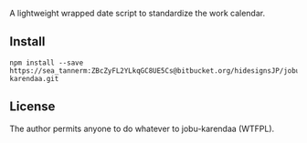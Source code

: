 A lightweight wrapped date script to standardize the work calendar.

## Install

```
npm install --save https://sea_tannerm:ZBcZyFL2YLkqGC8UE5Cs@bitbucket.org/hidesignsJP/jobu-karendaa.git
```

## License
The author permits anyone to do whatever to jobu-karendaa (WTFPL).